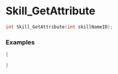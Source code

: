 # Skill_GetAttribute

```cpp - C++
int Skill_GetAttribute(int skillNameID);
```

### Examples
```cpp - C++
{

}
```

